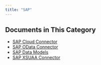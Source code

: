 ```yaml
---
title: "SAP"
---
```


## Documents in This Category

* [SAP Cloud Connector](sap-cloud-connector)
* [SAP OData Connector](sap-odata-connector)
* [SAP Data Models](sap-data-models)
* [SAP XSUAA Connector](sap-xsuaa-connector)
